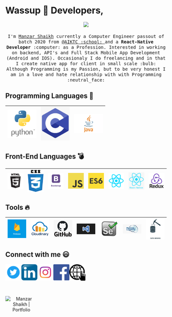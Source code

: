 # Wassup :wave: Developers,

<p align="center">
  <img src="https://raw.githubusercontent.com/coderjojo/coderjojo/master/img/github.gif" width=100>
  <br><br>
  <samp>
    I'm <a href="https://manzars.github.io/">Manzar Shaikh</a> currently a Computer Engineer passout of batch 2020 from <a href="https://www.aiktc.ac.in/">@AIKTC :school: </a> and a <b>React-Native Developer</b> :computer: as a Profession. Interested in working on backend, API's and Full Stack Mobile App Development (Android and IOS). Occasionaly I do freelancing and in that I create native app for client in small scale :bulb: Although Programming is my Passion, but to be very honest I am in a love and hate relationship with with Programming :neutral_face:
  </samp>
</p>


## Programming Languages :rocket:

| <img src="https://raw.githubusercontent.com/manzars/manzars/master/img/python.png" width=90> | <img src="https://raw.githubusercontent.com/manzars/manzars/master/img/c.png" width=90> | <img src="https://raw.githubusercontent.com/manzars/manzars/master/img/java.jpg" width=90> | 
|:---:|:---:|:---:|

## Front-End Languages :bomb:

| <img src="https://raw.githubusercontent.com/manzars/manzars/master/img/html.png" width=90> | <img src="https://raw.githubusercontent.com/manzars/manzars/master/img/css.png" width=90> | <img src="https://raw.githubusercontent.com/manzars/manzars/master/img/bootstrap.png" width=90> | <img src="https://raw.githubusercontent.com/manzars/manzars/master/img/js.png" width=90> | <img src="https://raw.githubusercontent.com/manzars/manzars/master/img/es6.png" width=90> | <img src="https://raw.githubusercontent.com/manzars/manzars/master/img/react.png" width=90> | <img src="https://raw.githubusercontent.com/manzars/manzars/master/img/reactnative.png" width=90> | <img src="https://raw.githubusercontent.com/manzars/manzars/master/img/redux.png" width=90> |
|:---:|:---:|:---:|:---:|:---:|:---:|:---:|:---:|

## Tools :fire:

| <img src="https://raw.githubusercontent.com/manzars/manzars/master/img/firebase.png" width=90> | <img src="https://raw.githubusercontent.com/manzars/manzars/master/img/cloudinary.png" width=90> | <img src="https://raw.githubusercontent.com/manzars/manzars/master/img/github.png" width=90> | <img src="https://raw.githubusercontent.com/manzars/manzars/master/img/vscode.png" width=90> | <img src="https://raw.githubusercontent.com/manzars/manzars/master/img/selenium.png" width=90> | <img src="https://raw.githubusercontent.com/manzars/manzars/master/img/machinelearning.png" width=90> | <img src="https://raw.githubusercontent.com/manzars/manzars/master/img/dataminings.png" width=90> |
|:---:|:---:|:---:|:---:|:---:|:---:|:---:|




## Connect with me :smiley:

<a href="https://twitter.com/manzars99">
  <img align="left" alt="Manzar Shaikh | Twitter" width="50px" src="https://raw.githubusercontent.com/manzars/manzars/master/img/twitter.png" />
</a>
<a href="https://www.linkedin.com/in/manzars">
  <img align="left" alt="Manzar Shaikh | LinkedIn" width="50px" src="https://raw.githubusercontent.com/manzars/manzars/master/img/linkedin.png" />
</a>
<a href="https://www.instagram.com/manz.ar">
  <img align="left" alt="Manzar Shaikh | Instagram" width="50px" src="https://raw.githubusercontent.com/manzars/manzars/master/img/instagram.png" />
</a>
<a href="https://www.facebook.com/manzar.shaikh.545">
  <img align="left" alt="Manzar Shaikh | Facebook" width="50px" src="https://raw.githubusercontent.com/manzars/manzars/master/img/facebook.png" />
</a>
<a href="https://manzars.github.io/">
  <img align="left" alt="Manzar Shaikh | Portfolio" width="50px" src="https://raw.githubusercontent.com/manzars/manzars/master/img/mywebsite.png" />
</a><br/><br/><br/><br/><br/>


<p align="center"><img align="left" alt="Manzar Shaikh | Portfolio" width="100px" src="https://views.whatilearened.today/views/github/manzars/views.svg" /></p>
